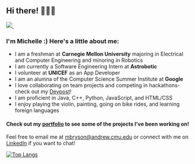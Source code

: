 ## Hi there! 👩🏻‍💻

<p>
  
  <a href="https://www.linkedin.com/in/michelle-a-bryson/">
    <img src="https://img.shields.io/badge/linkedin-%230077B5.svg?&style=for-the-badge&logo=linkedin&logoColor=white" />
  </a>&nbsp;&nbsp;
  	
</p>

### I'm Michelle :) Here's a little about me:

- I am a freshman at **Carnegie Mellon University** majoring in Electrical and Computer Engineering and minoring in Robotics
- I am currently a Software Engineering Intern at **Astrobotic**
- I volunteer at **UNICEF** as an App Developer
- I am an alumna of the Computer Science Summer Institute at **Google**
- I love collaborating on team projects and competing in hackathons- check out my [Devpost](https://devpost.com/mbryson562)!
- I am proficient in Java, C++, Python, JavaScript, and HTML/CSS
- I enjoy playing the violin, painting, going on bike rides, and learning foreign languages

#### Check out my [portfolio](https://mbryson.me) to see some of the projects I've been working on!

Feel free to email me at mbryson@andrew.cmu.edu or connect with me on [LinkedIn](https://www.linkedin.com/in/michelle-a-bryson/) if you want to chat!

[![Top Langs](https://github-readme-stats.vercel.app/api/top-langs/?username=michelle-a-bryson&exclude_repo=drawing-chrome-extension&layout=compact)](https://github.com/anuraghazra/github-readme-stats)



<!--
**michelle-a-bryson/michelle-a-bryson** is a ✨ _special_ ✨ repository because its `README.md` (this file) appears on your GitHub profile.

Here are some ideas to get you started:

- 🔭 I’m currently working on ...
- 🌱 I’m currently learning ...
- 👯 I’m looking to collaborate on ...
- 🤔 I’m looking for help with ...
- 💬 Ask me about ...
- 📫 How to reach me: ...
- 😄 Pronouns: ...
- ⚡ Fun fact: ...
-->
